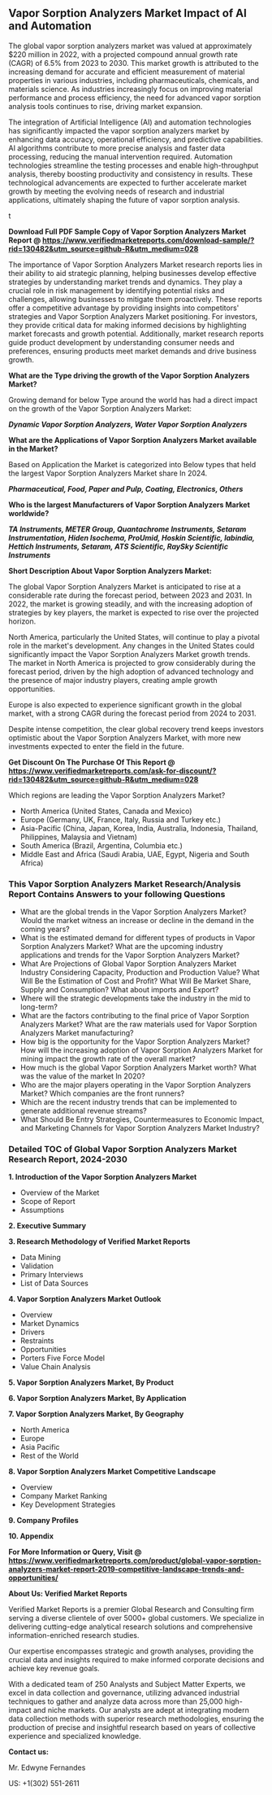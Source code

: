 <h2>Vapor Sorption Analyzers Market Impact of AI and Automation</h2><p>The global vapor sorption analyzers market was valued at approximately $220 million in 2022, with a projected compound annual growth rate (CAGR) of 6.5% from 2023 to 2030. This market growth is attributed to the increasing demand for accurate and efficient measurement of material properties in various industries, including pharmaceuticals, chemicals, and materials science. As industries increasingly focus on improving material performance and process efficiency, the need for advanced vapor sorption analysis tools continues to rise, driving market expansion.</p><p>The integration of Artificial Intelligence (AI) and automation technologies has significantly impacted the vapor sorption analyzers market by enhancing data accuracy, operational efficiency, and predictive capabilities. AI algorithms contribute to more precise analysis and faster data processing, reducing the manual intervention required. Automation technologies streamline the testing processes and enable high-throughput analysis, thereby boosting productivity and consistency in results. These technological advancements are expected to further accelerate market growth by meeting the evolving needs of research and industrial applications, ultimately shaping the future of vapor sorption analysis.</p>t</p><p id="" class=""><strong>Download Full PDF Sample Copy of Vapor Sorption Analyzers Market Report @ <a href="https://www.verifiedmarketreports.com/download-sample/?rid=130482&utm_source=github-R&utm_medium=028" target="_blank">https://www.verifiedmarketreports.com/download-sample/?rid=130482&utm_source=github-R&utm_medium=028</a></strong></p><p>The importance of&nbsp;Vapor Sorption Analyzers Market research reports lies in their ability to aid strategic planning, helping businesses develop effective strategies by understanding market trends and dynamics. They play a crucial role in risk management by identifying potential risks and challenges, allowing businesses to mitigate them proactively. These reports offer a competitive advantage by providing insights into competitors' strategies and Vapor Sorption Analyzers Market positioning. For investors, they provide critical data for making informed decisions by highlighting market forecasts and growth potential. Additionally, market research reports guide product development by understanding consumer needs and preferences, ensuring products meet market demands and drive business growth.</p><p><strong>What are the&nbsp;Type driving the growth of the Vapor Sorption Analyzers Market?</strong></p><p id="" class="">Growing demand for below Type around the world has had a direct impact on the growth of the Vapor Sorption Analyzers Market:</p><em><strong>Dynamic Vapor Sorption Analyzers, Water Vapor Sorption Analyzers</strong></em></p><strong>What are the&nbsp;Applications&nbsp;of Vapor Sorption Analyzers Market available in the Market?</strong></p><p id="" class="">Based on Application the Market is categorized into Below types that held the largest Vapor Sorption Analyzers Market share In 2024.</p><em><strong>Pharmaceutical, Food, Paper and Pulp, Coating, Electronics, Others</strong></em></p><strong>Who is the largest Manufacturers of Vapor Sorption Analyzers Market worldwide?</strong></p><p><em><strong>TA Instruments, METER Group, Quantachrome Instruments, Setaram Instrumentation, Hiden Isochema, ProUmid, Hoskin Scientific, labindia, Hettich Instruments, Setaram, ATS Scientific, RaySky Scientific Instruments</strong></em></p><p id="" class=""><strong>Short Description About Vapor Sorption Analyzers Market:</strong></p><p>The global Vapor Sorption Analyzers Market is anticipated to rise at a considerable rate during the forecast period, between 2023 and 2031. In 2022, the market is growing steadily, and with the increasing adoption of strategies by key players, the market is expected to rise over the projected horizon.</p><p>North America, particularly the United States, will continue to play a pivotal role in the market's development. Any changes in the United States could significantly impact the Vapor Sorption Analyzers Market growth trends. The market in North America is projected to grow considerably during the forecast period, driven by the high adoption of advanced technology and the presence of major industry players, creating ample growth opportunities.</p><p>Europe is also expected to experience significant growth in the global market, with a strong CAGR during the forecast period from 2024 to 2031.</p><p>Despite intense competition, the clear global recovery trend keeps investors optimistic about the Vapor Sorption Analyzers Market, with more new investments expected to enter the field in the future.</p><p id="" class=""><strong>Get Discount On The Purchase Of This Report @ <a href="https://www.verifiedmarketreports.com/ask-for-discount/?rid=130482&utm_source=github-R&utm_medium=028" target="_blank">https://www.verifiedmarketreports.com/ask-for-discount/?rid=130482&utm_source=github-R&utm_medium=028</a></strong></p>Which regions are leading the Vapor Sorption Analyzers Market?</p><ul><li>North America (United States, Canada and Mexico)</li><li>Europe (Germany, UK, France, Italy, Russia and Turkey etc.)</li><li>Asia-Pacific (China, Japan, Korea, India, Australia, Indonesia, Thailand, Philippines, Malaysia and Vietnam)</li><li>South America (Brazil, Argentina, Columbia etc.)</li><li>Middle East and Africa (Saudi Arabia, UAE, Egypt, Nigeria and South Africa)</li></ul><h3 id="" class="">This Vapor Sorption Analyzers Market Research/Analysis Report Contains Answers to your following Questions</h3><ul><li>What are the global trends in the Vapor Sorption Analyzers Market? Would the market witness an increase or decline in the demand in the coming years?</li><li>What is the estimated demand for different types of products in Vapor Sorption Analyzers Market? What are the upcoming industry applications and trends for the Vapor Sorption Analyzers Market?</li><li>What Are Projections of Global Vapor Sorption Analyzers Market Industry Considering Capacity, Production and Production Value? What Will Be the Estimation of Cost and Profit? What Will Be Market Share, Supply and Consumption? What about imports and Export?</li><li>Where will the strategic developments take the industry in the mid to long-term?</li><li>What are the factors contributing to the final price of Vapor Sorption Analyzers Market? What are the raw materials used for Vapor Sorption Analyzers Market manufacturing?</li><li>How big is the opportunity for the Vapor Sorption Analyzers Market? How will the increasing adoption of Vapor Sorption Analyzers Market for mining impact the growth rate of the overall market?</li><li>How much is the global Vapor Sorption Analyzers Market worth? What was the value of the market In 2020?</li><li>Who are the major players operating in the Vapor Sorption Analyzers Market? Which companies are the front runners?</li><li>Which are the recent industry trends that can be implemented to generate additional revenue streams?</li><li>What Should Be Entry Strategies, Countermeasures to Economic Impact, and Marketing Channels for Vapor Sorption Analyzers Market Industry?</li></ul><h3 id="" class="">Detailed TOC of Global Vapor Sorption Analyzers Market Research Report, 2024-2030</h3><p id="" class=""><strong>1. Introduction of the Vapor Sorption Analyzers Market</strong></p><ul><li>Overview of the Market</li><li>Scope of Report</li><li>Assumptions</li></ul><p id="" class=""><strong>2. Executive Summary</strong></p><p id="" class=""><strong>3. Research Methodology of Verified Market Reports</strong></p><ul><li>Data Mining</li><li>Validation</li><li>Primary Interviews</li><li>List of Data Sources</li></ul><p id="" class=""><strong>4. Vapor Sorption Analyzers Market Outlook</strong></p><ul><li>Overview</li><li>Market Dynamics</li><li>Drivers</li><li>Restraints</li><li>Opportunities</li><li>Porters Five Force Model</li><li>Value Chain Analysis</li></ul><p id="" class=""><strong>5. Vapor Sorption Analyzers Market, By Product</strong></p><p id="" class=""><strong>6. Vapor Sorption Analyzers Market, By Application</strong></p><p id="" class=""><strong>7. Vapor Sorption Analyzers Market, By Geography</strong></p><ul><li>North America</li><li>Europe</li><li>Asia Pacific</li><li>Rest of the World</li></ul><p id="" class=""><strong>8. Vapor Sorption Analyzers Market Competitive Landscape</strong></p><ul><li>Overview</li><li>Company Market Ranking</li><li>Key Development Strategies</li></ul><p id="" class=""><strong>9. Company Profiles</strong></p><p id="" class=""><strong>10. Appendix</strong></p><p id="" class=""><strong>For More Information or Query, Visit @ <a href="https://www.verifiedmarketreports.com/product/global-vapor-sorption-analyzers-market-report-2019-competitive-landscape-trends-and-opportunities/" target="_blank">https://www.verifiedmarketreports.com/product/global-vapor-sorption-analyzers-market-report-2019-competitive-landscape-trends-and-opportunities/</a></strong></p><p id="" class=""><strong>About Us: Verified Market Reports</strong></p><p id="" class="">Verified Market Reports is a premier Global Research and Consulting firm serving a diverse clientele of over 5000+ global customers. We specialize in delivering cutting-edge analytical research solutions and comprehensive information-enriched research studies.</p><p id="" class="">Our expertise encompasses strategic and growth analyses, providing the crucial data and insights required to make informed corporate decisions and achieve key revenue goals.</p><p id="" class="">With a dedicated team of 250 Analysts and Subject Matter Experts, we excel in data collection and governance, utilizing advanced industrial techniques to gather and analyze data across more than 25,000 high-impact and niche markets. Our analysts are adept at integrating modern data collection methods with superior research methodologies, ensuring the production of precise and insightful research based on years of collective experience and specialized knowledge.</p><p id="" class=""><strong>Contact us:</strong></p><p id="" class="">Mr. Edwyne Fernandes</p><p id="" class="">US: +1(302) 551-2611</p>